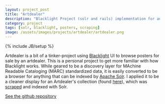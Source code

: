 ```yaml
---
layout: project_post
title: "Artdealer"
description: "Blacklight Project (solr and rails) implementation for an artdealer's poster collection"
category: project
tags: [solr, blacklight, posters, scraping]
image: /assets/images/projects/artdealer/artdealer.png
---
```

{% include JB/setup %}


Artdealer is a bit of a tinker-project using [Blacklight](http://projectblacklight.org/) UI to browse posters for sale by an artdealer. This is a personal project to get more familiar with how Blacklight works. While geared to be a discovery layer for MAchine Readable Cataloging (MARC) standardized data, it is easily converted to be a browser for anything that can be indexed by [Apache Solr](https://lucene.apache.org/solr/‎). I applied it to be a cleaner display for an Artdealer's collection (found [here](http://igalcalderpicassowarhol.com/)), which was [scraped](https://github.com/dogrdon/igal-m-atelier/blob/master/scraper.py) and indexed with Solr. 


[See the github repository](https://github.com/dogrdon/artdealer)
